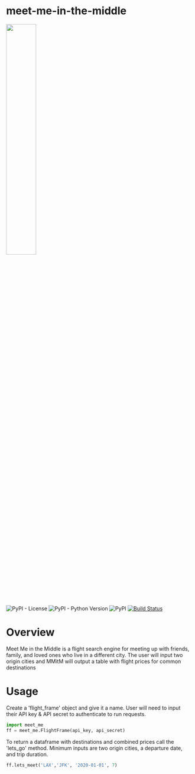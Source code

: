 # meet-me-in-the-middle

<p align="left">
  <img width=40% src="https://raw.githubusercontent.com/andrew-curthoys//meet-me-in-the-middle/master/docs/meet_me_logo.png">
</p>

![PyPI - License](https://img.shields.io/pypi/l/meetme)
![PyPI - Python Version](https://img.shields.io/pypi/pyversions/meetme)
![PyPI](https://img.shields.io/pypi/v/meetme?color=blue)
[![Build Status](https://travis-ci.com/andrew-curthoys/meetme.svg?branch=master)](https://travis-ci.com/andrew-curthoys/meetme)

# Overview
Meet Me in the Middle is a flight search engine for meeting up with friends, family, and loved ones who live in a different city. The user will input two origin cities and MMitM will output a table with flight prices for common destinations 

# Usage
Create a 'flight_frame' object and give it a name. User will need to input their API key & API secret to authenticate to run requests.
```python
import meet_me
ff = meet_me.FlightFrame(api_key, api_secret)
```

To return a dataframe with destinations and combined prices call the 'lets_go' method. Minimum inputs are two origin cities, a departure date, and trip duration.

```python
ff.lets_meet('LAX','JFK', '2020-01-01', 7)
```